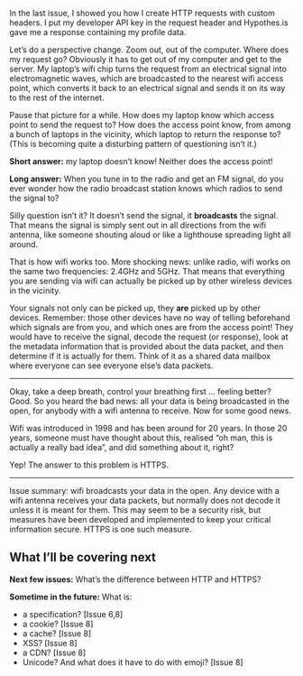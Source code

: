 In the last issue, I showed you how I create HTTP requests with custom headers. I put my developer API key in the request header and Hypothes.is gave me a response containing my profile data.

Let’s do a perspective change. Zoom out, out of the computer. Where does my request go? Obviously it has to get out of my computer and get to the server. My laptop’s wifi chip turns the request from an electrical signal into electromagnetic waves, which are broadcasted to the nearest wifi access point, which converts it back to an electrical signal and sends it on its way to the rest of the internet.

Pause that picture for a while. How does my laptop know which access point to send the request to? How does the access point know, from among a bunch of laptops in the vicinity, which laptop to return the response to? (This is becoming quite a disturbing pattern of questioning isn’t it.)

**Short answer:** my laptop doesn’t know! Neither does the access point!

**Long answer:** When you tune in to the radio and get an FM signal, do you ever wonder how the radio broadcast station knows which radios to send the signal to?

Silly question isn’t it? It doesn’t send the signal, it **broadcasts** the signal. That means the signal is simply sent out in all directions from the wifi antenna, like someone shouting aloud or like a lighthouse spreading light all around.

That is how wifi works too. More shocking news: unlike radio, wifi works on the same two frequencies: 2.4GHz and 5GHz. That means that everything you are sending via wifi can actually be picked up by other wireless devices in the vicinity.

Your signals not only can be picked up, they **are** picked up by other devices. Remember: those other devices have no way of telling beforehand which signals are from you, and which ones are from the access point! They would have to receive the signal, decode the request (or response), look at the metadata information that is provided about the data packet, and then determine if it is actually for them. Think of it as a shared data mailbox where everyone can see everyone else’s data packets.

-----

Okay, take a deep breath, control your breathing first … feeling better? Good. So you heard the bad news: all your data is being broadcasted in the open, for anybody with a wifi antenna to receive. Now for some good news.

Wifi was introduced in 1998 and has been around for 20 years. In those 20 years, someone must have thought about this, realised “oh man, this is actually a really bad idea”, and did something about it, right?

Yep! The answer to this problem is HTTPS.

-----

Issue summary: wifi broadcasts your data in the open. Any device with a wifi antenna receives your data packets, but normally does not decode it unless it is meant for them. This may seem to be a security risk, but measures have been developed and implemented to keep your critical information secure. HTTPS is one such measure.

## What I’ll be covering next

**Next few issues:** What’s the difference between HTTP and HTTPS?

**Sometime in the future:** What is:

- a specification? [Issue 6,8]
- a cookie? [Issue 8]
- a cache? [Issue 8]
- XSS? [Issue 8]
- a CDN? [Issue 8]
- Unicode? And what does it have to do with emoji? [Issue 8]
